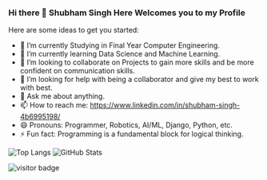 ### Hi there 👋 Shubham Singh Here Welcomes you to my Profile

<!--
**ShubhamSingh46/ShubhamSingh46** is a ✨ _special_ ✨ repository because its `README.md` (this file) appears on your GitHub profile.
-->
Here are some ideas to get you started:

- 🔭 I’m currently Studying in Final Year Computer Engineering.
- 🌱 I’m currently learning Data Science and Machine Learning.
- 👯 I’m looking to collaborate on Projects to gain more skills and be more confident on communication skills.
- 🤔 I’m looking for help with being a collaborator and give my best to work with best.
- 💬 Ask me about anything.
- 📫 How to reach me: https://www.linkedin.com/in/shubham-singh-4b6995198/
- 😄 Pronouns: Programmer, Robotics, AI/ML, Django, Python, etc.
- ⚡ Fun fact: Programming is a fundamental block for logical thinking.

![Top Langs](https://github-readme-stats.vercel.app/api/top-langs/?username=ShubhamSingh46)
![GitHub Stats](https://github-readme-stats.vercel.app/api?username=ShubhamSingh46&show_icons=true&theme=merko)

![visitor badge](https://visitor-badge.glitch.me/badge?page_id=ShubhamSingh46.visitor-badge&left_color=red&right_color=green) 
